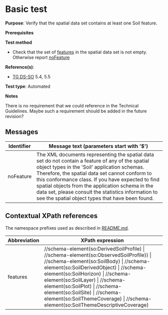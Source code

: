 # Basic test

**Purpose**: Verify that the spatial data set contains at least one Soil feature.

**Prerequisites**

**Test method**

* Check that the set of [features](#features) in the spatial data set is not empty. Otherwise report [noFeature](#noFeature)

**Reference(s)**: 

* [TG DS-SO](./README.md#ref_TG_DS_SO) 5.4, 5.5

**Test type**: Automated

**Notes**

There is no requirement that we could reference in the Technical Guidelines. Maybe such a requirement should be added in the future revision?

## Messages

Identifier  |  Message text (parameters start with '$')
----------- | -------------------------------------------------------------------------
noFeature <a name="noFeature"/>  |  The XML documents representing the spatial data set do not contain a feature of any of the spatial object types in the 'Soil' application schemas. Therefore, the spatial data set cannot conform to this conformance class. If you have expected to find spatial objects from the application schema in the data set, please consult the statistics information to see the spatial object types that have been found.

## Contextual XPath references

The namespace prefixes used as described in [README.md](./README.md#namespaces).

Abbreviation                                          |  XPath expression
----------------------------------------------------- | ------------------------------------------------------------------
features <a name="features"></a>   |  //schema-element(so:DerivedSoilProfile) \| //schema-element(so:ObservedSoilProfile)) \| //schema-element(so:SoilBody) \|  //schema-element(so:SoilDerivedObject) \| //schema-element(so:SoilHorizon) \| //schema-element(so:SoilLayer) \| //schema-element(so:SoilPlot) \| //schema-element(so:SoilSite) \| //schema-element(so:SoilThemeCoverage) \| //schema-element(so:SoilThemeDescriptiveCoverage)